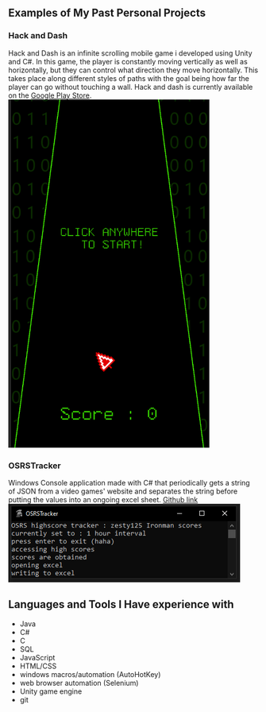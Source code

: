 ## Examples of My Past Personal Projects

### Hack and Dash

Hack and Dash is an infinite scrolling mobile game i developed using Unity and C#. In this game, the player is constantly moving vertically as well as horizontally, but they can control what direction they move horizontally. This takes place along different styles of paths with the goal being how far the player can go without touching a wall. Hack and dash is currently available on the [Google Play Store](https://play.google.com/store/apps/details?id=com.ZestyGames.hackAndDash).
![](/assets/images/HaD1.PNG)


### OSRSTracker

Windows Console application made with C# that periodically gets a string of JSON from a video games' website and separates the string before putting the values into an ongoing excel sheet. [Github link](https://github.com/HiattParsons/OSRSTracker)
![](/assets/images/ST1.PNG)

## Languages and Tools I Have experience with 

- Java
- C#
- C
- SQL
- JavaScript 
- HTML/CSS
- windows macros/automation (AutoHotKey)
- web browser automation (Selenium)
- Unity game engine 
- git